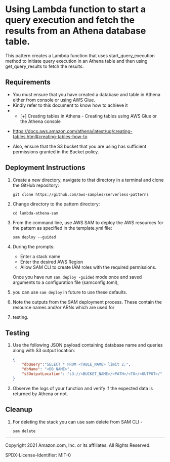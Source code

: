 # Using Lambda function to start a query execution and fetch the results from an Athena database table.

This pattern creates a Lambda function that uses start_query_execution method to initiate query execution in an Athena 
table and then using get_query_results to fetch the results.

## Requirements
* You must ensure that you have created a database and table in Athena either from console or using AWS Glue. 
* Kindly refer to this document to know how to achieve it 
* - [+] Creating tables in Athena - Creating tables using AWS Glue or the Athena console 
- https://docs.aws.amazon.com/athena/latest/ug/creating-tables.html#creating-tables-how-to
* Also, ensure that the S3 bucket that you are using has sufficient permissions granted in the Bucket policy.


## Deployment Instructions

1. Create a new directory, navigate to that directory in a terminal and clone the GitHub repository:
    ``` 
    git clone https://github.com/aws-samples/serverless-patterns
    ```
1. Change directory to the pattern directory:
    ```
    cd lambda-athena-sam
    ```
1. From the command line, use AWS SAM to deploy the AWS resources for the pattern as specified in the template.yml file:
    ```
    sam deploy --guided
    ```
1. During the prompts:
    * Enter a stack name
    * Enter the desired AWS Region
    * Allow SAM CLI to create IAM roles with the required permissions.
    
    Once you have run `sam deploy -guided` mode once and saved arguments to a configuration file (samconfig.toml), 
2. you can use `sam deploy` in future to use these defaults.
1. Note the outputs from the SAM deployment process. These contain the resource names and/or ARNs which are used for 
2. testing.

## Testing

1. Use the following JSON payload containing database name and queries along with S3 output location:
    ```JSON
    {
        "dbQuery":"SELECT * FROM <TABLE_NAME> limit 2;",
        "dbName": "<DB_NAME>",
        "s3OutputLocation": "s3://<BUCKET_NAME>/<PATH>/<TO>/<OUTPUT>/"
    }
    ```
2. Observe the logs of your function and verify if the expected data is returned by Athena or not.

## Cleanup

 1. For deleting the stack you can use sam delete from SAM CLI -
    ```
    sam delete
    ```

----
Copyright 2021 Amazon.com, Inc. or its affiliates. All Rights Reserved.

SPDX-License-Identifier: MIT-0
